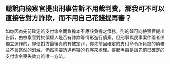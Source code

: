 ## 聽說向檢察官提出刑事告訴不用裁判費，那我可不可以直接告對方詐欺，而不用自己花錢提再審？

如你因為先前確定的支付命令而負擔本不應該負擔之債務，則的確可向檢察官提出告訴，由檢察官對於債權人是否有詐欺等情形進行偵察。但刑事與民事案件兩者係獨立運作的，即便對方最後真的有被定罪，你先前因確定的支付命令所負擔的債務並不會當然的消滅，仍然需要透過再審的程序來處理。提起再審是讓先前已確定的支付命令喪失效力的唯一方法。
